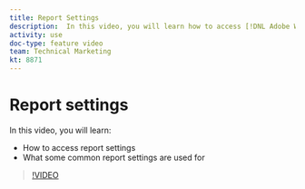```yaml
---
title: Report Settings
description:  In this video, you will learn how to access [!DNL Adobe Workfront] report settings and what some common report settings are used for.
activity: use
doc-type: feature video
team: Technical Marketing
kt: 8871
---
```

# Report settings

In this video, you will learn:

* How to access report settings
* What some common report settings are used for

>[!VIDEO](https://video.tv.adobe.com/v/335159/?quality=12)
